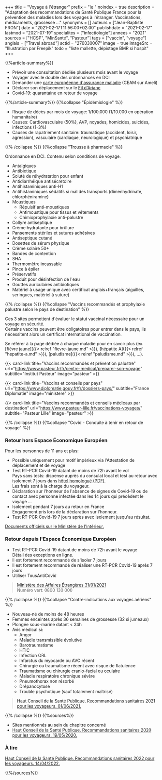 +++
title = "Voyage à l'étranger"
prefix = "le "
noindex = true
description = "Adaptation des recommandations de Santé Publique France pour la prévention des maladies lors des voyages à l'étranger. Vaccinations, médicaments, grossesse ..."
synonyms = []
auteurs = ["Jean-Baptiste FRON"]
date = "2021-02-17T11:56:00+02:00"
publishdate = "2021-02-17"
lastmod = "2021-07-19"
specialites = ["infectiologie"]
annees = "2021"
sources = ["HCSP", "MinSanté", "Pasteur"]
tags = ["vaccin", "voyage"]
anglais = ["Travel abroad"]
sctid = "276030007"
image = true
imageSrc = "Illustration par Freepik"
todo = "liste mallette, dépistage BMR si hospit"
+++

{{%article-summary%}}

- Prévoir une consultation dédiée plusieurs mois avant le voyage
- Voyager avec le double des ordonnances en DCI
- Demander une [carte européenne d'assurance maladie](https://www.ameli.fr/assure/adresses-et-contacts/lobtention-dun-document/commander-une-carte-europeenne-dassurance-maladie-ceam) (CEAM sur Ameli)
- Déclarer son déplacement sur le [Fil d'Ariane](https://pastel.diplomatie.gouv.fr/fildariane/dyn/public/login.html;jsessionid=7CA63C4DCC8A8F51C89F44FB5A3C9354.jvm01945-1)
- Covid-19: quarantaine en retour de voyage

{{%/article-summary%}}
{{%collapse "Épidémiologie" %}}

- Risque de décès par mois de voyage: 1/100.000 (1/10.000 en opération humanitaire)
- Causes: Cardiovasculaire (50%), AVP, noyades, homicides, suicides, infections (1-3%)
- Causes de rapatriement sanitaire: traumatique (accident, loisir, agression), vasculaire (cardiaque, neurologique) et psychiatrique

{{% /collapse %}}
{{%collapse "Trousse à pharmacie" %}}

Ordonnance en DCI. Contenu selon conditions de voyage.

- Antalgiques
- Antibiotique
- Soluté de réhydratation pour enfant
- Antidiarrhéique antisécretoire
- Antihistaminiques anti-H1
- Antihistaminiques sédatifs si mal des transports (dimenhydrinate, chlorphéniramine)
- Moustiques
  - Répulsif anti-moustiques
  - Antimoustique pour tissus et vêtements
  - Chimioprophylaxie anti-palustre
- Collyre antiseptique
- Crème hydratante pour brûlure
- Pansements stériles et sutures adhésives
- Antiseptique cutané
- Dosettes de sérum physique
- Crème solaire 50+
- Bandes de contention
- SHA
- Thermomètre incassable
- Pince à épiler
- Préservatifs
- Produit pour désinfection de l'eau
- Gouttes auriculaires antibiotiques
- Matériel à usage unique avec certificat anglais+français (aiguilles, seringues, matériel à suture)

{{% /collapse %}}
{{%collapse "Vaccins recommandés et prophylaxie palustre selon le pays de destination" %}}

Ces 3 sites permettent d'évaluer le statut vaccinal nécessaire pour un voyage en sécurité.  
Certains vaccins peuvent être obligatoires pour entrer dans le pays, ils nécessitent alors un certificat international de vaccination.

Se référer à la page dédiée à chaque maladie pour en savoir plus (ex. [fièvre jaune]({{< relref "fievre-jaune.md" >}}), [hépatite A]({{< relref "hepatite-a.md" >}}), [paludisme]({{< relref "paludisme.md" >}}), ...).

{{< card-link title="Vaccins recommandés et prévention palustre" url="https://www.pasteur.fr/fr/centre-medical/preparer-son-voyage" subtitle="Institut Pasteur" image="pasteur" >}}

{{< card-link title="Vaccins et conseils par pays" url="https://www.diplomatie.gouv.fr/fr/dossiers-pays/" subtitle="France Diplomatie" image="ministere" >}}

{{< card-link title="Vaccins recommandés et conseils médicaux par destination" url="https://www.pasteur-lille.fr/vaccinations-voyages/" subtitle="Pasteur Lille" image="pasteur" >}}

{{% /collapse %}}
{{%collapse "Covid - Conduite à tenir en retour de voyage" %}}

### Retour hors Espace Économique Européen

Pour les personnes de 11 ans et plus:

- Possible uniquement pour motif impérieux via l'Attestation de déplacement et de voyage
- Test RT-PCR Covid-19 datant de moins de 72h avant le vol  
Pays sans tests: dispense auprès du consulat local et test au retour avec isolement 7 jours dans [hôtel homologué (PDF)](https://www.diplomatie.gouv.fr/IMG/pdf/liste_des_hotels_cle48796e-1.pdf).  
Les frais sont à la charge du voyageur.
- Déclaration sur l'honneur de l'absence de signes de Covid-19 ou de contact avec personne infectée dans les 14 jours qui précèdent le voyage ...
- Isolement pendant 7 jours au retour en France  
Engagement pris lors de la déclaration sur l'honneur.
- Test RT-PCR Covid-19 7 jours après avec isolement jusqu'au résultat.

[Documents officiels sur le Ministère de l'Intérieur.](https://www.interieur.gouv.fr/Actualites/L-actu-du-Ministere/Attestation-de-deplacement-et-de-voyage)

### Retour depuis l'Espace Économique Européen

- Test RT-PCR Covid-19 datant de moins de 72h avant le voyage  
Détail des exceptions en ligne.
- Il est fortement recommandé de s'isoler 7 jours
- Il est fortement recommandé de réaliser une RT-PCR Covid-19 après 7 jours
- Utiliser TousAntiCovid

> [Ministère des Affaires Étrangères 31/01/2021](https://www.diplomatie.gouv.fr/fr/conseils-aux-voyageurs/informations-pratiques/article/coronavirus-covid-19-31-janvier-2021)  
Numéro vert: 0800 130 000

{{% /collapse %}}
{{%collapse "Contre-indications aux voyages aériens" %}}

- Nouveau-né de moins de 48 heures
- Femmes enceintes après 36 semaines de grossesse (32 si jumeaux)
- Plongée sous-marine datant < 24h
- Avis médical si:
  - Angor
  - Maladie transmissible évolutive
  - Barotraumatisme
  - HTIC
  - Infection ORL
  - Infarctus du myocarde ou AVC récent
  - Chirurgie ou traumatisme récent avec risque de flatulence
  - Traumatisme ou chirurgie cranio-facial ou oculaire
  - Maladie respiratoire chronique sévère
  - Pneumothorax non résorbé
  - Drépanocytose
  - Trouble psychotique (sauf totalement maîtrisé)

> [Haut Conseil de la Santé Publique. Recommandations sanitaires 2021 pour les voyageurs. 01/06/2021.](https://www.santepubliquefrance.fr/determinants-de-sante/voyage/documents/magazines-revues/bulletin-epidemiologique-hebdomadaire-1er-juin-2021-n-hors-serie-recommandations-sanitaires-pour-les-voyageurs-2021-a-l-attention-des-professio)

{{% /collapse %}}
{{%sources%}}

- Sites mentionnés au sein du chapitre concerné
- [Haut Conseil de la Santé Publique. Recommandations sanitaires 2020 pour les voyageurs. 19/05/2020.](https://www.hcsp.fr/explore.cgi/avisrapportsdomaine?clefr=829)

### À lire

[Haut Conseil de la Santé Publique. Recommandations sanitaires 2022 pour les voyageurs. 14/04/2022.](https://www.hcsp.fr/explore.cgi/avisrapportsdomaine?clefr=1215)

{{%/sources%}}
